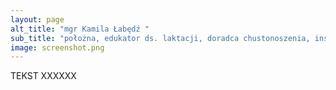 ```yaml
---
layout: page
alt_title: "mgr Kamila Łabędź "
sub_title: "położna, edukator ds. laktacji, doradca chustonoszenia, instruktor hipnoporodu"
image: screenshot.png
---
```

TEKST XXXXXX

